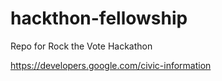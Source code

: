 # hackthon-fellowship
Repo for Rock the Vote Hackathon

https://developers.google.com/civic-information
